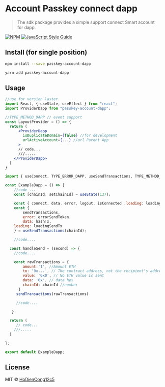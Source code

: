 # Account Passkey connect dapp

> The sdk package provides a simple support connect Smart account for dapp.

[![NPM](https://img.shields.io/npm/v/position-uni-v3.svg)](https://www.npmjs.com/package/position-uni-v3) [![JavaScript Style Guide](https://img.shields.io/badge/code_style-standard-brightgreen.svg)](https://standardjs.com)

## Install (for single position)

```bash
npm install --save passkey-account-dapp
```

```bash
yarn add passkey-account-dapp
```

## Usage

```jsx
//use for version laster
import React, { useState, useEffect } from "react";
import ProviderDapp from "passkey-account-dapp";

//TYPE_METHOD_DAPP // event support
const LayoutProvider = () => {
  return (
      <ProviderDapp
        isDuplicateDomain={false} //for development
        urlActiveAccount={...} //url Parent App
      >
      // code...
      ///.....
    </ProviderDapp>
  )
}
```

```jsx
import { useConnect, TYPE_ERROR_DAPP, useSendTransactions, TYPE_METHOD_DAPP } from "passkey-account-dapp";

const ExampleDapp = () => {
	//code ...
	const [chainId, setChainId] = useState(137);

	const { connect, data, error, logout, isConnected ,loading: loadingConnect} = useConnect();
	const {
		sendTransactions,
		error: errorSendToken,
		data: hashTx,
    loading: loadingSendTx
	} = useSendTransactions(chainId);

	//code....

  const handleSend = (second) => {
    //code....

    const rawTransactions = {
        amount:'1', //Amount ETH
        to: '0x...', // The contract address, not the recipient's address
        value: '0x0', // No ETH value is sent
        data: '0x', // data hex
        chainId: chainId //number
      }
     sendTransactions(rawTransactions)

     //code....

   }

  return (
     // code...
    ///.....
  )

};

export default ExampleDapp;
```

## License

MIT © [HoDienCong12c5](https://github.com/CongSofwareEngineer)
